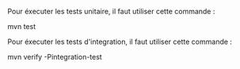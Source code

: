 






Pour éxecuter les tests unitaire, il faut utiliser cette commande :

mvn test



Pour éxecuter les tests d'integration, il faut utiliser cette commande : 

mvn verify -Pintegration-test

